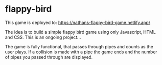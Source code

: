 # flappy-bird
This game is deployed to: https://nathans-flappy-bird-game.netlify.app/

The idea is to build a simple flappy bird game using only Javascript, HTML and CSS. This is an ongoing project... 

The game is fully functional, that passes through pipes and counts as the user plays. If a collision is made with a pipe the game ends and the number of pipes you passed through are displayed.
